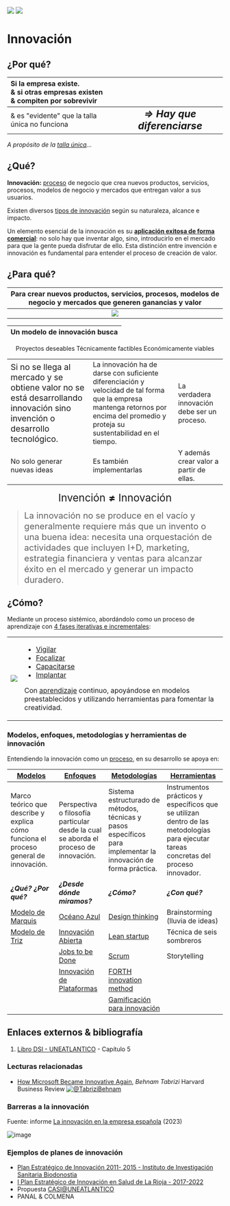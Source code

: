 [![](https://img.shields.io/badge/-Tabla_de_contenidos-000?style=flat&logo=Emlakjet&logoColor=red)](../../README.md)
[![](https://img.shields.io/badge/-Inicio%20de%20cap%C3%ADtulo-000?style=flat&logo=Acclaim&logoColor=red)](../README.md)

# Innovación

## ¿Por qué?

<div align="center">

|Si la empresa existe.<br />& si otras empresas existen<br />& compiten por sobrevivir| |
:-|:-:
|& es "evidente" que la talla única no funciona|*<big><big><b>⇒ Hay que diferenciarse</b></big></big>*

</div>

*A propósito de la [talla única](https://medium.com/knowable/why-everything-looks-the-same-bad80133dd6e)...*

## ¿Qué?

**Innovación:** [proceso](https://dle.rae.es/proceso) de negocio que crea nuevos productos, servicios, procesos, modelos de negocio y mercados que entregan valor a sus usuarios.

Existen diversos [tipos de innovación](tipos.md) según su naturaleza, alcance e impacto.

Un elemento esencial de la innovación es su **[aplicación exitosa de forma comercial](invencionVsInnovacion.md)**: no solo hay que inventar algo, sino, introducirlo en el mercado para que la gente pueda disfrutar de ello. Esta distinción entre invención e innovación es fundamental para entender el proceso de creación de valor.

## ¿Para qué?

<div align="center">

|Para crear nuevos productos, servicios, procesos, modelos de negocio y mercados que generen ganancias y valor
:-:|
|![](/images/modelosUML/modelosUML/empresa.svg)|

|Un modelo de innovación busca|
|-|
Proyectos deseables
Técnicamente factibles
Económicamente viables

||||
-|-|-
|<big>Si no se llega al mercado y se obtiene valor no se está desarrollando innovación sino invención o desarrollo tecnológico.</big>|La innovación ha de darse con suficiente diferenciación y velocidad de tal  forma que la empresa mantenga retornos por encima del promedio y proteja su sustentabilidad en el tiempo.|La verdadera innovación debe ser un proceso.|
No solo generar nuevas ideas|Es también implementarlas|Y además crear valor a partir de ellas.

<big><big><big> Invención **≠** Innovación</big></big></big>

</div>

> <big><big>La innovación no se produce en el vacío y generalmente requiere más que un invento o una buena idea: necesita una orquestación de actividades que incluyen I+D, marketing, estrategia financiera y ventas para alcanzar éxito en el mercado y generar un impacto duradero.</big></big>



## ¿Cómo?

Mediante un proceso sistémico, abordándolo como un proceso de aprendizaje con [4 fases iterativas e incrementales](proceso.md#fases-del-proceso-de-innovaci%C3%B3n):

<table>
<tr>
<td>

![](/images/innovacion.png)
</td>
<td>

- [Vigilar](vigilanciaTecnologica.md)
- [Focalizar](focalizar.md)
- [Capacitarse](capacitarse.md)
- [Implantar](implantar.md)

Con [aprendizaje](aprender.md) continuo, apoyándose en modelos preestablecidos y utilizando herramientas para fomentar la creatividad.
</td>
</tr>
</table>

### Modelos, enfoques, metodologías y herramientas de innovación

Entendiendo la innovación como un [proceso](proceso.md), en su desarrollo se apoya en:

|[Modelos](modelos.md)|[Enfoques](enfoques.md)|[Metodologías](metodologías.md)|[Herramientas](herramientas.md)|
|-|-|-|-|
|Marco teórico que describe y explica cómo funciona el proceso general de innovación.|Perspectiva o filosofía particular desde la cual se aborda el proceso de innovación.|Sistema estructurado de métodos, técnicas y pasos específicos para implementar la innovación de forma práctica.|Instrumentos prácticos y específicos que se utilizan dentro de las metodologías para ejecutar tareas concretas del proceso innovador.|
|***¿Qué? ¿Por qué?***|***¿Desde dónde miramos?***|***¿Cómo?***|***¿Con qué?***|
|[Modelo de Marquis](modeloMarquis.md)|[Océano Azul](oceanoAzul.md)|[Design thinking](https://xn--designthinkingespaa-d4b.com/)|Brainstorming (lluvia de ideas)|
|[Modelo de Triz](modeloTriz.md)|[Innovación Abierta](innovacionAbierta.md)|[Lean startup](https://es.wikipedia.org/wiki/Lean_startup)|Técnica de seis sombreros|
||[Jobs to be Done](jobsToBeDone.md)|[Scrum](https://es.wikipedia.org/wiki/Scrum_(desarrollo_de_software))|Storytelling|
||[Innovación de Plataformas](dePlataformas.md)|[FORTH innovation method](https://www.forth-innovation.com/)||
|||[Gamificación para innovación](https://www.revistaespacios.com/a16v37n08/16370803.html)|

## Enlaces externos & bibliografía

1. [Libro DSI - UNEATLANTICO](https://campus.uneatlantico.es/pluginfile.php/68989/mod_folder/content/0/Libro%20DSI%20-%20UNEATLANTICO.pdf?forcedownload=1) - Capítulo 5

### Lecturas relacionadas

- [How Microsoft Became Innovative Again](https://hbr.org/2023/02/how-microsoft-became-innovative-again), *Behnam Tabrizi* Harvard Business Review [![@TabriziBehnam](https://img.shields.io/badge/-@TabriziBehnam-000?style=flat&logo=Twitter&logoColor=white)](https://twitter.com/TabriziBehnam)

### Barreras a la innovación

Fuente: informe [La innovación en la empresa española](https://apd-prod-wordpress.s3.amazonaws.com/uploads/sites/2/2023/02/informe_la_innovacion_en_la_empresa_espanola_apd_cesin.pdf) (2023)

![image](https://user-images.githubusercontent.com/8528047/229054610-b7985905-d493-4071-ada9-a0769a4c77b3.png)

### Ejemplos de planes de innovación

- [Plan Estratégico de Innovación 2011- 2015 - Instituto de Investigación Sanitaria Biodonostia](https://www.biodonostia.org/wp-content/uploads/2014/09/Plan-de-Innovaci%C3%B3n-2011-2015-IIS-Biodonostia-v123.pdf)
- [I Plan Estratégico de Innovación en Salud de La Rioja - 2017-2022](https://www.riojasalud.es/files/content/ciudadanos/planes-estrategicos/Plan_de_Innovacion.pdf)
- Propuesta [CASI@UNEATLANTICO](https://docs.google.com/presentation/d/1puagAGlKjXV3TymBewJY29LqsBPEZKGVlUXMbSLxSKM/edit?usp=sharing)
- PANAL & COLMENA
